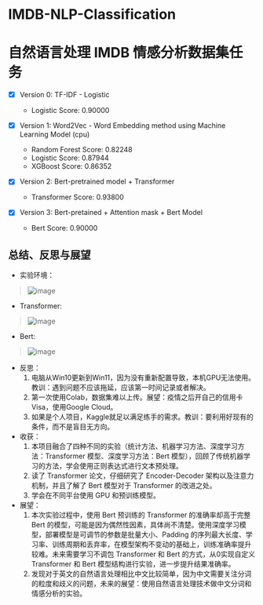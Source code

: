 # IMDB-NLP-Classification
# 自然语言处理 IMDB 情感分析数据集任务

- [x] Version 0: TF-IDF - Logistic
     * Logistic Score: 0.90000 

- [x] Version 1: Word2Vec - Word Embedding method using Machine Learning Model (cpu)
     * Random Forest Score: 0.82248
     * Logistic Score: 0.87944
     * XGBoost Score: 0.86352

- [x] Version 2: Bert-pretrained model + Transformer
     * Transformer Score: 0.93800

- [x] Version 3: Bert-pretained + Attention mask + Bert Model
     * Bert Score: 0.90000

## 总结、反思与展望

- 实验环境：
>![image](https://user-images.githubusercontent.com/84648756/167340706-dd5b4757-7f60-47a0-8f94-682e0e916d4e.png)

- Transformer:
>![image](https://user-images.githubusercontent.com/84648756/167340831-9dceb11b-b9d1-4a30-988c-0f692f683b50.png)

- Bert:
>![image](https://user-images.githubusercontent.com/84648756/167340901-f2608fb3-6c3e-4905-adc6-84538dc73e83.png)

- 反思：
    1. 电脑从Win10更新到Win11，因为没有重新配置导致，本机GPU无法使用。教训：遇到问题不应该拖延，应该第一时间记录或者解决。
    2. 第一次使用Colab，数据集难以上传。展望：疫情之后开自己的信用卡Visa，使用Google Cloud。
    3. 如果是个人项目，Kaggle就足以满足练手的需求。教训：要利用好现有的条件，而不是盲目无方向。
- 收获：
    1. 本项目融合了四种不同的实验（统计方法、机器学习方法、深度学习方法：Transformer 模型、深度学习方法：Bert 模型），回顾了传统机器学习的方法，学会使用正则表达式进行文本预处理。
    2. 读了 Transformer 论文，仔细研究了 Encoder-Decoder 架构以及注意力机制，并且了解了 Bert 模型对于 Transformer 的改进之处。
    3. 学会在不同平台使用 GPU 和预训练模型。
- 展望：
    1. 本次实验过程中，使用 Bert 预训练的 Transformer 的准确率却高于完整 Bert 的模型，可能是因为偶然性因素，具体尚不清楚。使用深度学习模型，部署模型是可调节的参数是批量大小、Padding 的序列最大长度、学习率、训练周期和丢弃率，在模型架构不变动的基础上，训练准确率提升较难。未来需要学习不调包 Transformer 和 Bert 的方式，从0实现自定义 Transformer 和 Bert 模型结构进行实验，进一步提升结果准确率。
    2. 发现对于英文的自然语言处理相比中文比较简单，因为中文需要关注分词的粒度和歧义的问题，未来的展望：使用自然语言处理技术做中文分词和情感分析的实验。
